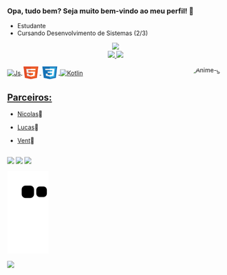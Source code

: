 ### Opa, tudo bem? Seja muito bem-vindo ao meu perfil! 👋

- Estudante
- Cursando Desenvolvimento de Sistemas (2/3)
<div align ="center">
  <a href="https://github.com/pedrojesus44">
<img src="https://64.media.tumblr.com/8c3287c2910d388f767ded1c72dc4799/03d21c7b94fb9415-ff/s540x810/b0b579b3145125a05ada4533e5cb878aedb63828.gif" height="470em">
</div>

<div align="center">
  <a href="https://github.com/pedrojesus44">
  <img height="180em" src="https://github-readme-stats.vercel.app/api?username=pedrojesus44&show_icons=true&theme=radical&include_all_commits=true&count_private=true"/>
  <img height="180em" src="https://github-readme-stats.vercel.app/api/top-langs/?username=pedrojesus44&layout=compact&langs_count=7&theme=radical"/>
</div>
<div style="display: inline_block"><br>
  <img align="center" alt="Js" height="30" width="40" img src="https://cdn.jsdelivr.net/gh/devicons/devicon/icons/java/java-original.svg" />
  <img align="center" alt="Pedro-HTML" height="30" width="40" src="https://raw.githubusercontent.com/devicons/devicon/master/icons/html5/html5-original.svg">
  <img align="center" alt="Pedro-CSS" height="30" width="40" src="https://raw.githubusercontent.com/devicons/devicon/master/icons/css3/css3-original.svg">
  <img align="center" alt="Kotlin" height="30" width="40" <img src="https://c.tenor.com/BLGdy1AswS8AAAAM/komi-komi-san.gif" />
  <img align="right" alt="Anime-gif" height="150" style="border-radius:50px;" src="https://c.tenor.com/oda0RMrpJlcAAAAM/anime-sip.gif">
</div>
  
  ## Parceiros:
  
- <a href="https://github.com/nicolas-oliiveira">Nicolas</a>👨
- <a href="https://github.com/LucasSouzaBorges">Lucas</a>👨
- <a href="https://github.com/miguelvent">Vent</a>👨
  

  ##
 
<div> 
  <a href="https://www.youtube.com/c/Kolibu" target="_blank"><img src="https://img.shields.io/badge/YouTube-FF0000?style=for-the-badge&logo=youtube&logoColor=white" target="_blank"></a>
  <a href="https://www.instagram.com/kol1bu" target="_blank"><img src="https://img.shields.io/badge/-Instagram-%23E4405F?style=for-the-badge&logo=instagram&logoColor=white" target="_blank"></a>
 	<a href="https://www.twitch.tv/kol1bu" target="_blank"><img src="https://img.shields.io/badge/Twitch-9146FF?style=for-the-badge&logo=twitch&logoColor=white" target="_blank"></a>
 
  ![Snake animation](https://github.com/pedrojesus44/pedrojesus44/blob/output/github-contribution-grid-snake.svg)
 
  ![](https://visitor-badge.glitch.me/badge?page_id=pedrojesus44)
    
</div>
